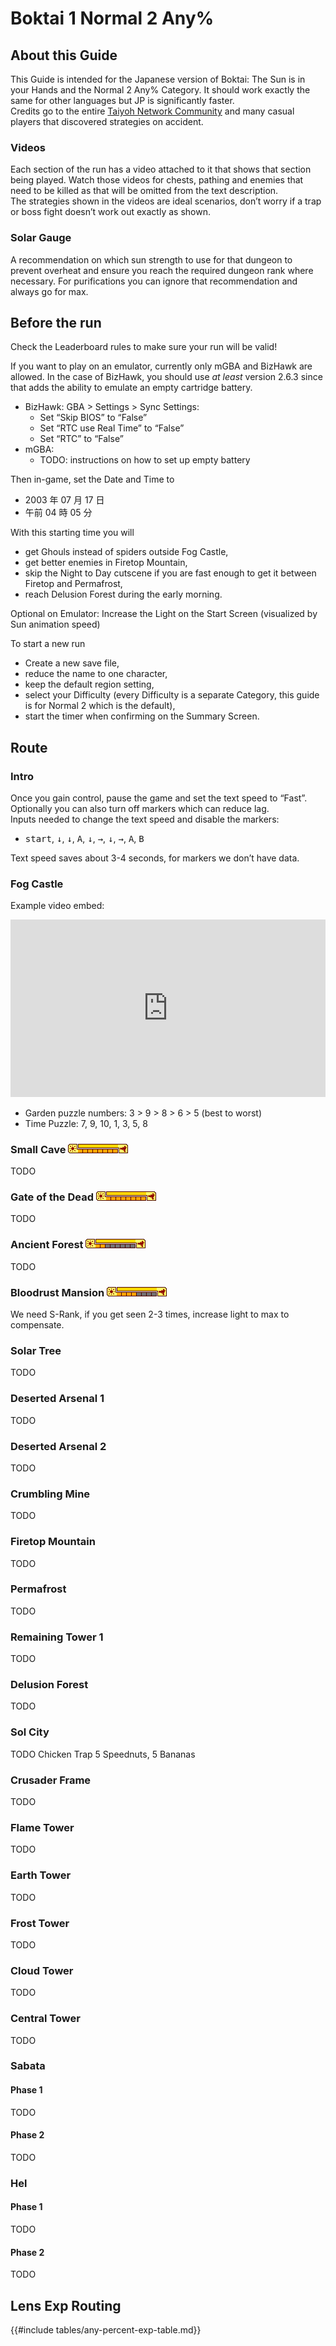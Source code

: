 # Boktai 1 Normal 2 Any%

## About this Guide

This Guide is intended for the Japanese version of Boktai: The Sun is in your Hands and the Normal 2 Any% Category. It should work exactly the same for other languages but JP is significantly faster.  
Credits go to the entire [Taiyoh Network Community](https://discord.gg/0dUb9OmJrIrRPFGf) and many casual players that discovered strategies on accident.

### Videos

Each section of the run has a video attached to it that shows that section being played. Watch those videos for chests, pathing and enemies that need to be killed as that will be omitted from the text description.  
The strategies shown in the videos are ideal scenarios, don’t worry if a trap or boss fight doesn’t work out exactly as shown.

### Solar Gauge

A recommendation on which sun strength to use for that dungeon to prevent overheat and ensure you reach the required dungeon rank where necessary. For purifications you can ignore that recommendation and always go for max.

## Before the run

Check the Leaderboard rules to make sure your run will be valid!

If you want to play on an emulator, currently only mGBA and BizHawk are allowed.
In the case of BizHawk, you should use _at least_ version 2.6.3 since that adds the ability to emulate an empty cartridge battery.

- BizHawk: GBA > Settings > Sync Settings:
  - Set “Skip BIOS” to “False”
  - Set “RTC use Real Time” to “False”
  - Set “RTC” to “False”
- mGBA:
  - TODO: instructions on how to set up empty battery

Then in-game, set the Date and Time to

- 2003 年 07 月 17 日
- 午前 04 時 05 分

With this starting time you will

- get Ghouls instead of spiders outside Fog Castle,
- get better enemies in Firetop Mountain,
- skip the Night to Day cutscene if you are fast enough to get it between Firetop and Permafrost,
- reach Delusion Forest during the early morning.

Optional on Emulator: Increase the Light on the Start Screen (visualized by Sun animation speed)

To start a new run

- Create a new save file,
- reduce the name to one character,
- keep the default region setting,
- select your Difficulty (every Difficulty is a separate Category, this guide is for Normal 2 which is the default),
- start the timer when confirming on the Summary Screen.

## Route

### Intro

Once you gain control, pause the game and set the text speed to “Fast”.  
Optionally you can also turn off markers which can reduce lag.  
Inputs needed to change the text speed and disable the markers:

- <kbd>start</kbd>, <kbd>↓</kbd>, <kbd>↓</kbd>, <kbd>A</kbd>, <kbd>↓</kbd>, <kbd>→</kbd>, <kbd>↓</kbd>, <kbd>→</kbd>, <kbd>A</kbd>, <kbd>B</kbd>

Text speed saves about 3-4 seconds, for markers we don’t have data.

### Fog Castle

Example video embed:

<iframe width="100%" style="aspect-ratio: 16/9;" src="https://www.youtube.com/embed/pn0XyR89ks0" title="Example video" frameborder="0" allowfullscreen></iframe>

- Garden puzzle numbers: 3 > 9 > 8 > 6 > 5 (best to worst)
- Time Puzzle: 7, 9, 10, 1, 3, 5, 8

### Small Cave ![Solar Gauge charged to 8](./assets/8.png)

TODO

### Gate of the Dead ![Solar Gauge charged to 8](./assets/8.png)

TODO

### Ancient Forest ![Solar Gauge charged to 2](./assets/2.png)

TODO

### Bloodrust Mansion ![Solar Gauge charged to 4](./assets/4.png)

We need S-Rank, if you get seen 2-3 times, increase light to max to compensate.

### Solar Tree

TODO

### Deserted Arsenal 1

TODO

### Deserted Arsenal 2

TODO

### Crumbling Mine

TODO

### Firetop Mountain

TODO

### Permafrost

TODO

### Remaining Tower 1

TODO

### Delusion Forest

TODO

### Sol City

TODO
Chicken Trap 5 Speednuts, 5 Bananas

### Crusader Frame

TODO

### Flame Tower

TODO

### Earth Tower

TODO

### Frost Tower

TODO

### Cloud Tower

TODO

### Central Tower

TODO

### Sabata

#### Phase 1

TODO

#### Phase 2

TODO

### Hel

#### Phase 1

TODO

#### Phase 2

TODO

## Lens Exp Routing

{{#include tables/any-percent-exp-table.md}}